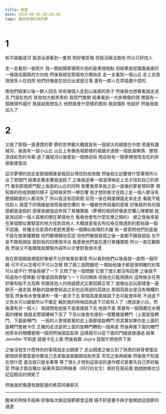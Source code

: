 ```yaml
---
title: 碉堡
date: 2020-08-05 00:46:40
tags: 醒來時還記得的夢
---
```


# 1

和平路變成河 我游泳游看到一隻狗
狗好像受傷 但我沒辦法救他 所以只好找人

走一走看到一張照片 我一開始猜那張照片拍的是某個地點 但結果是從國風後面的一條路往國風的方向拍 然後我就從那個地方開始走
走一走看到一個山丘 走上去發現很多人在拍照
他們好像是在拍日出或是日落
還有一群人在弄插畫什麼的

等他們結束以後一群人回去 但有幾個人走到山後面的房子
然後我也想看看就走過去
門是紅色的 其他地方都黑黑的
我把門推開 結果看到一大排佛像的頭
裡面有一個捲頭外國仔 我就說我想加入
他問我會什麼樣的藝術 我說攝影 他說好
然後我就加入了

# 2

又做了那個一直連貫的夢
夢的世界觀大概就是有一個很大的碉堡在中間
旁邊有護城河、後面有一個小山丘
山丘上有像長城那樣的城牆步道跟一個放滿佛頭、整間漆成紅色的寺廟
過了護城河以後會到一個商店街
商店街有一間夢裡很常去吃的排骨飯便當店

這次夢裡的設定是那個碉堡是我回台灣住防疫旅館
然後我忘記要做什麼事情所以出了房間門
結果走著走著就迷路了
之後我逆著一個溜滑梯走上去才找到自己的房門
看到那個房門配上後面的山丘的同時
我驚覺原來我之前一直做的夢是預知夢 預知我的防疫旅館的樣子
這時候突然一陣恐懼
我才想到剛才在路上走一個人都沒有 整個碉堡的人都消失了
所以我沒有回房間 反而一直在碉堡裡面走來走去 看能不能找到人
我當下的情緒是很慌張很恐懼的
有一種被世界拋棄的感覺
好像我所有的情感都是虛假的
感覺我被強迫參與了某種實驗（夢裡的用詞好像是恐懼心理實驗 就是測試把一個人孤單的關在某個地方 看看他會有什麼反應之類的）
總之我後來是在某個類似實驗室的地方找到其他人 大概就是我去布拉格交換遇到的那些跟一個不認識、有種主任氣質的老肥男還有一個類似助理的大嬸
我一直質問他們到底是不是在做某種實驗 他們都積極地否認
但他們被我發現之後一直都不跟我說話
也不是不跟我說話
就對我的回應很冷淡
我感覺他們是在進行某種實驗 所以一直在觀察我
然後又不能跟我說實驗內容所以才會對我很冷漠

我在那個碉堡裡面好像被不允許做某些事情
所以看到他們以後我就一直問一個阿綺
可不可以怎樣可不可以怎樣
問了兩三個問題吧
一開始他幾乎都是很明確的秒答可以或不行
然後我頓了一下 又問了他一個問題
它想了很久都沒有回應
之後就不知道為什麼移動
好像是因為實驗ㄅㄧㄚ坑的關係 但我也只能用猜的
這時候主任男好像有點不太高興
但跟其他人的相處模式又都回歸正常了 就像出去玩那樣會一邊聊天一邊走路
移動的路線會經過之前也出現過的高跳台
那個高跳台是沒有柵欄的 很高 然後有水會像瀑布一樣一直流下去
那個高度直接跳下去可能會摔死 不過底下又有水可以緩衝所以不確定
輪到我的時候因為底下已經有人了（應該是小白，然後還有另一個人） 我就問他說是不是直接跳下去
他說不是 旁邊有一個隱藏在水裡面的樓梯
我就走那個樓梯下去了
下去以後會先接到一個雙層旋轉門（上面是旋轉門、下面是柵門）
一般的人會很直覺的走上面那個旋轉門
但其實如果你走上面的旋轉門會被卡住
正確的走法是把上面的旋轉門轉到一個角度 然後再推下面的柵門
他原本的柵欄會開一個洞然後固定起來 這樣就可以從下面的門縫直接通過
結果 Jennifer 不知道 就被卡在上面 然後我跟 Joyce 就幫忙把他弄下來

之後沒發生什麼特別的事情就走出碉堡了
走出碉堡之後又到了熟悉的排骨便當店
那間排骨便當是你要自己去拿飯盒裝飯跟自助夾菜 夾完之後再結帳
然後我不知道在想什麼 進去就只是坐著等
等了很久才想到這家店的運作模式是要先自己弄好飯菜 然後才跑去櫃台
結果夾菜的時候香（同行的女生）剛好在我前面
她說她剛也忘記這間店的規矩了

然後我好像還有跟那邊的煮菜阿桑聊天

---

醒來的時候手超麻
好像每次做這個夢都會這樣
搞不好是要手麻才能開啟這個夢的通道
